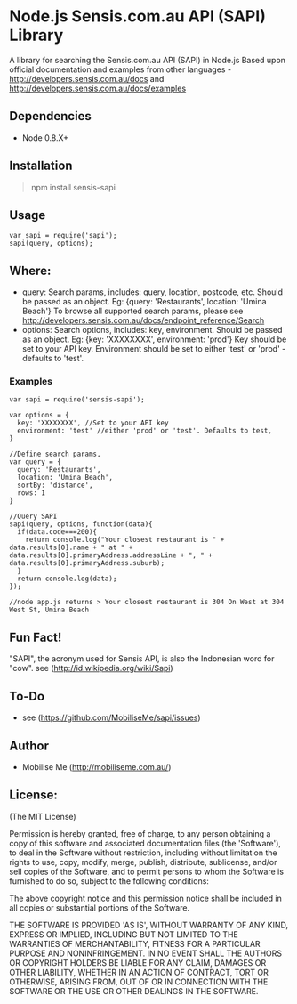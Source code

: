 Node.js Sensis.com.au API (SAPI) Library
========================================
A library for searching the Sensis.com.au API (SAPI) in Node.js
Based upon official documentation and examples from other languages - <http://developers.sensis.com.au/docs> and <http://developers.sensis.com.au/docs/examples>

Dependencies
------------

* Node 0.8.X+

Installation
------------
> npm install sensis-sapi

Usage
------
    
    var sapi = require('sapi');
    sapi(query, options);


## Where:
* query:
  Search params, includes: query, location, postcode, etc.
  Should be passed as an object. Eg: {query: 'Restaurants', location: 'Umina Beach'}
  To browse all supported search params, please see <http://developers.sensis.com.au/docs/endpoint_reference/Search>
* options:
  Search options, includes: key, environment.
  Should be passed as an object. Eg: {key: 'XXXXXXXX', environment: 'prod'}
  Key should be set to your API key. Environment should be set to either 'test' or 'prod' - defaults to 'test'.

### Examples

    var sapi = require('sensis-sapi');

    var options = {
      key: 'XXXXXXXX', //Set to your API key
      environment: 'test' //either 'prod' or 'test'. Defaults to test,
    }

    //Define search params, 
    var query = {
      query: 'Restaurants',
      location: 'Umina Beach',
      sortBy: 'distance',
      rows: 1
    }

    //Query SAPI
    sapi(query, options, function(data){
      if(data.code===200){
        return console.log("Your closest restaurant is " + data.results[0].name + " at " + data.results[0].primaryAddress.addressLine + ", " + data.results[0].primaryAddress.suburb);
      } 
      return console.log(data);
    });

    //node app.js returns > Your closest restaurant is 304 On West at 304 West St, Umina Beach



Fun Fact!
------
"SAPI", the acronym used for Sensis API, is also the Indonesian word for "cow". see (<http://id.wikipedia.org/wiki/Sapi>)

To-Do
-----
* see (<https://github.com/MobiliseMe/sapi/issues>)

Author
------

* Mobilise Me (<http://mobiliseme.com.au/>)

License:
--------

(The MIT License)

Permission is hereby granted, free of charge, to any person obtaining
a copy of this software and associated documentation files (the
'Software'), to deal in the Software without restriction, including
without limitation the rights to use, copy, modify, merge, publish,
distribute, sublicense, and/or sell copies of the Software, and to
permit persons to whom the Software is furnished to do so, subject to
the following conditions:

The above copyright notice and this permission notice shall be
included in all copies or substantial portions of the Software.

THE SOFTWARE IS PROVIDED 'AS IS', WITHOUT WARRANTY OF ANY KIND,
EXPRESS OR IMPLIED, INCLUDING BUT NOT LIMITED TO THE WARRANTIES OF
MERCHANTABILITY, FITNESS FOR A PARTICULAR PURPOSE AND NONINFRINGEMENT.
IN NO EVENT SHALL THE AUTHORS OR COPYRIGHT HOLDERS BE LIABLE FOR ANY
CLAIM, DAMAGES OR OTHER LIABILITY, WHETHER IN AN ACTION OF CONTRACT,
TORT OR OTHERWISE, ARISING FROM, OUT OF OR IN CONNECTION WITH THE
SOFTWARE OR THE USE OR OTHER DEALINGS IN THE SOFTWARE.